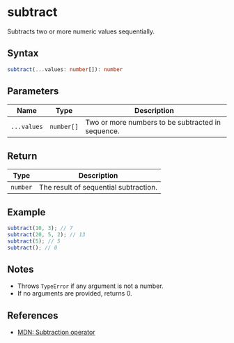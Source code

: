 # subtract

Subtracts two or more numeric values sequentially.

## Syntax
```typescript
subtract(...values: number[]): number
```

## Parameters
| Name        | Type         | Description                                 |
|-------------|--------------|---------------------------------------------|
| `...values` | `number[]`   | Two or more numbers to be subtracted in sequence.|

## Return
| Type     | Description                                 |
|----------|---------------------------------------------|
| `number` | The result of sequential subtraction.       |

## Example
```typescript
subtract(10, 3); // 7
subtract(20, 5, 2); // 13
subtract(5); // 5
subtract(); // 0
```

## Notes
- Throws `TypeError` if any argument is not a number.
- If no arguments are provided, returns 0.

## References
- [MDN: Subtraction operator](https://developer.mozilla.org/en-US/docs/Web/JavaScript/Reference/Operators/Subtraction)